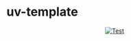 # uv-template

<div align="center">

[![Test](https://github.com/oucyz/uv-template/actions/workflows/CI.yml/badge.svg)](https://github.com/oucyz/uv-template/actions/workflows/CI.yml)

</div>
